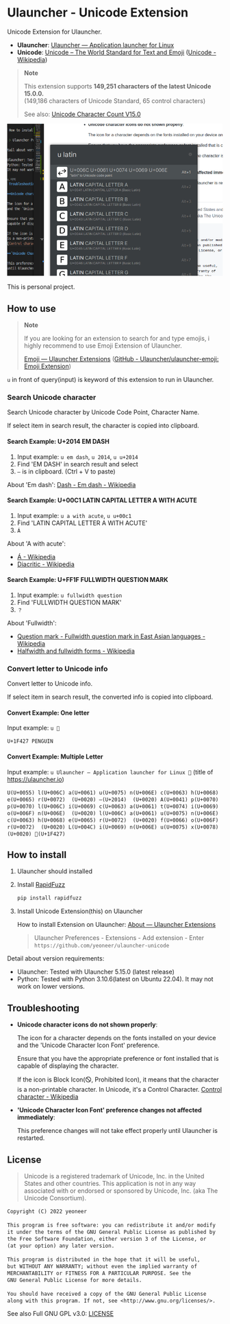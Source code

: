 # Ulauncher - Unicode Extension

Unicode Extension for Ulauncher.

- **Ulauncher**: [Ulauncher — Application launcher for Linux](https://ulauncher.io/)
- **Unicode**: [Unicode – The World Standard for Text and Emoji](https://home.unicode.org/)
  ([Unicode - Wikipedia](https://en.wikipedia.org/wiki/Unicode))

> **Note**
>
> This extension supports **149,251 characters of the latest Unicode 15.0.0.**  
> (149,186 characters of Unicode Standard, 65 control characters)
>
> See also: [Unicode Character Count V15.0](https://www.unicode.org/versions/stats/charcountv15_0.html)

![Main screenshot](./screenshots/screenshot-main.png)

This is personal project.

## How to use

> **Note**
>
> If you are looking for an extension to search for and type emojis,
> i highly recommend to use Emoji Extension of Ulauncher.
>
> [Emoji — Ulauncher Extensions](https://ext.ulauncher.io/-/github-ulauncher-ulauncher-emoji)
> ([GitHub - Ulauncher/ulauncher-emoji: Emoji Extension](https://github.com/Ulauncher/ulauncher-emoji))

`u` in front of query(input) is keyword of this extension to run in Ulauncher.

### Search Unicode character

Search Unicode character by Unicode Code Point, Character Name.

If select item in search result, the character is copied into clipboard.

#### Search Example: U+2014 EM DASH

1. Input example: `u em dash`, `u 2014`, `u u+2014`
2. Find 'EM DASH' in search result and select
3. `—` is in clipboard. (Ctrl + V to paste)

About 'Em dash': [Dash - Em dash - Wikipedia](https://en.wikipedia.org/wiki/Dash#Em_dash)

#### Search Example: U+00C1 LATIN CAPITAL LETTER A WITH ACUTE

1. Input example: `u a with acute`, `u u+00c1`
2. Find 'LATIN CAPITAL LETTER A WITH ACUTE'
3. `Á`

About 'A with acute':

- [Á - Wikipedia](https://en.wikipedia.org/wiki/%C3%81)
- [Diacritic - Wikipedia](https://en.wikipedia.org/wiki/Diacritic)

#### Search Example: U+FF1F FULLWIDTH QUESTION MARK

1. Input example: `u fullwidth question`
2. Find 'FULLWIDTH QUESTION MARK'
3. `？`

About 'Fullwidth':

- [Question mark - Fullwidth question mark in East Asian languages - Wikipedia](https://en.wikipedia.org/wiki/Question_mark#Fullwidth_question_mark_in_East_Asian_languages)
- [Halfwidth and fullwidth forms - Wikipedia](https://en.wikipedia.org/wiki/Halfwidth_and_fullwidth_forms)

### Convert letter to Unicode info

Convert letter to Unicode info.

If select item in search result, the converted info is copied into clipboard.

#### Convert Example: One letter

Input example: `u 🐧`

```text
U+1F427 PENGUIN
```

#### Convert Example: Multiple Letter

Input example: `u Ulauncher — Application launcher for Linux 🐧` (title of <https://ulauncher.io>)

```text
U(U+0055) l(U+006C) a(U+0061) u(U+0075) n(U+006E) c(U+0063) h(U+0068) e(U+0065) r(U+0072)  (U+0020) —(U+2014)  (U+0020) A(U+0041) p(U+0070) p(U+0070) l(U+006C) i(U+0069) c(U+0063) a(U+0061) t(U+0074) i(U+0069) o(U+006F) n(U+006E)  (U+0020) l(U+006C) a(U+0061) u(U+0075) n(U+006E) c(U+0063) h(U+0068) e(U+0065) r(U+0072)  (U+0020) f(U+0066) o(U+006F) r(U+0072)  (U+0020) L(U+004C) i(U+0069) n(U+006E) u(U+0075) x(U+0078)  (U+0020) 🐧(U+1F427)
```

## How to install

1. Ulauncher should installed
2. Install [RapidFuzz](https://github.com/maxbachmann/RapidFuzz)

   ```bash
   pip install rapidfuzz
   ```

3. Install Unicode Extension(this) on Ulauncher

   How to install Extension on Ulauncher: [About — Ulauncher Extensions](https://ext.ulauncher.io/about)

   > Ulauncher Preferences - Extensions - Add extension - Enter `https://github.com/yeoneer/ulauncher-unicode`

Detail about version requirements:

- Ulauncher: Tested with Ulauncher 5.15.0 (latest release)
- Python: Tested with Python 3.10.6(latest on Ubuntu 22.04).
  It may not work on lower versions.

## Troubleshooting

- **Unicode character icons do not shown properly**:

  The icon for a character depends on the fonts installed on your device
  and the 'Unicode Character Icon Font' preference.

  Ensure that you have the appropriate preference or font installed that is
  capable of displaying the character.

  If the icon is Block Icon(🛇, Prohibited Icon), it means that the character
  is a non-printable character. In Unicode, it's a Control Character.
  [Control character - Wikipedia](https://en.wikipedia.org/wiki/Control_character)

- **'Unicode Character Icon Font' preference changes not affected immediately**:

  This preference changes will not take effect properly
  until Ulauncher is restarted.

## License

> Unicode is a registered trademark of Unicode, Inc. in the United States
> and other countries. This application is not in any way associated with
> or endorsed or sponsored by Unicode, Inc. (aka The Unicode Consortium).

```text
Copyright (C) 2022 yeoneer

This program is free software: you can redistribute it and/or modify
it under the terms of the GNU General Public License as published by
the Free Software Foundation, either version 3 of the License, or
(at your option) any later version.

This program is distributed in the hope that it will be useful,
but WITHOUT ANY WARRANTY; without even the implied warranty of
MERCHANTABILITY or FITNESS FOR A PARTICULAR PURPOSE. See the
GNU General Public License for more details.

You should have received a copy of the GNU General Public License
along with this program. If not, see <http://www.gnu.org/licenses/>.
```

See also Full GNU GPL v3.0: [LICENSE](./LICENSE)

